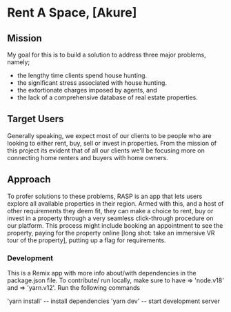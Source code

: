 # Rent A Space, [Akure]

## Mission
My goal for this is to build a solution to address three major problems, namely;
- the lengthy time clients spend house hunting.
- the significant stress associated with house hunting.
- the extortionate charges imposed by agents, and
- the lack of a comprehensive database of real estate properties.


## Target Users
Generally speaking, we expect most of our clients to be people who are looking to either rent, buy, sell or invest in properties. From the mission of this project its evident that of all our clients we'll be focusing more on connecting home renters and buyers with home owners.

## Approach 
To profer solutions to these problems, RASP is an app that lets users explore all available properties in their region. Armed with this, and a host of other requirements they deem fit, they can make a choice to rent, buy or invest in a property through a very seamless click-through procedure on our platform. This process might include booking an appointment to see the property, paying for the property online [long shot: take an immersive VR tour of the property], putting up a flag for requirements.







### Development 

This is a Remix app with more info about/with dependencies in the package.json file.
To contribute/ run locally, make sure to have => 'node.v18' and => 'yarn.v12'. Run the following commands

'yarn install' -- install dependencies 
'yarn dev' -- start development server 



